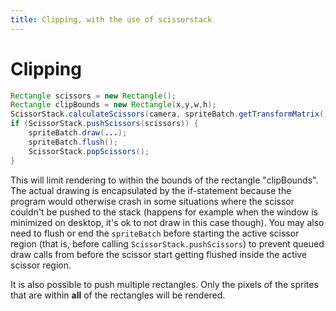 ```yaml
---
title: Clipping, with the use of scissorstack
---
```

# Clipping

```java
Rectangle scissors = new Rectangle();
Rectangle clipBounds = new Rectangle(x,y,w,h);
ScissorStack.calculateScissors(camera, spriteBatch.getTransformMatrix(), clipBounds, scissors);
if (ScissorStack.pushScissors(scissors)) {
    spriteBatch.draw(...);
    spriteBatch.flush();
    ScissorStack.popScissors();
}
```

This will limit rendering to within the bounds of the rectangle "clipBounds". The actual drawing is encapsulated by the if-statement because the program would otherwise crash in some situations where the scissor couldn't be pushed to the stack (happens for example when the window is minimized on desktop, it's ok to not draw in this case though).
You may also need to flush or end the `spriteBatch` before starting the active scissor region (that is, before calling `ScissorStack.pushScissors`) to prevent queued draw calls from before the scissor start getting flushed inside the active scissor region.

It is also possible to push multiple rectangles. Only the pixels of the sprites that are within <b>all</b> of the rectangles will be rendered.